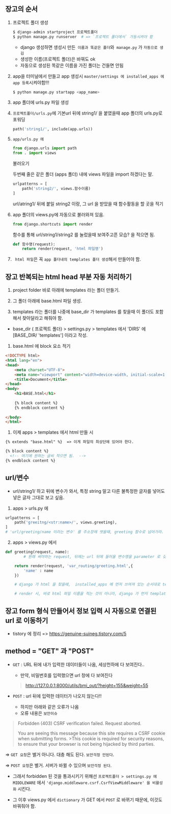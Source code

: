 ## 장고의 순서

1. 프로젝트 폴더 생성

    ```py
    $ django-admin startproject 프로젝트폴더
    $ python manage.py runserver  # => `프로젝트 폴더에서` 가동시켜야 함
    ```
   - django 생성하면 생성시 만든` 이름과 똑같은 폴더`와` manage.py` 가 `자동으로 생김`
   - 생성한 이름(프로젝트 폴더)은 바꿔도 ok
   - 자동으로 생성된 똑같은 이름을 가진 폴더는 건들면 안됨

2. app을 터미널에서 만들고 app 생성시 `master/settings 에 installed_apps 에 app 등록`시켜야함!!!
   
    ```py
    $ python manage.py startapp <app_name>
    ```

3. app 폴더에 urls.py 파일 생성

4. `프로젝트폴더/urls.py`에 기본url 뒤에 string1/ 을 붙였을때 app 폴더의 urls.py로 포워딩
   ```py
   path('string1/', include(app.urls))
   ```

5. `app/urls.py 에`
   ```py
   from django.urls import path 
   from . import views
   ```
    불러오기

    두번째 줄은 같은 폴더 (apps 폴더) 내에 views 파일을 import 하겠다는 말.
   
    ```py
    urlpatterns = [
        path('string2/', views.함수이름)
    ]
    ```
    url/atring1/ 뒤에 붙일 string2 이랑, 그 url 을 받았을 때 함수활동을 할 곳을 적기
   
6.  app 폴더의 views.py에 자동으로 불러와져 있음. 
    ```py
    from django.shortcuts import render
    ```
    
    함수를 통해 url/string1/string2 를 눌렀을때 보여주고픈 모습? 을 적으면 됨.

    ```py
    def 함수명(request):
        return render(request, 'html 파일명')
    ```

7. ` html 파일`은 꼭 `app 폴더내의 templates 폴더 생성`해서 만들어야 함. 




## 장고 반복되는 html head 부분 자동 처리하기
1.  project folder 바로 아래에 templates 라는 폴더 만들기. 
1.  그 폴더 아래에 base.html 파일 생성.

1.  templates 라는 폴더를 나중에 base_dir 가 templates 를 찾을때 이 폴더도 포함해서 찾아달라고 해줘야 함. 
  - base_dir ( 프로젝트 폴더) > settings.py > templates 에서 'DIRS' 에 [BASE_DIR/ 'templates'] 이라고 작성.

1.  base.html 에 block 요소 적기
```HTML
<!DOCTYPE html>
<html lang="en">
<head>
    <meta charset="UTF-8">
    <meta name="viewport" content="width=device-width, initial-scale=1.0">
    <title>Document</title>
</head>
<body>
    <h1>BASE.html</h1>
    
    {% block content %}
    {% endblock content %}
    
</body>
</html>
```

1.  이제 apps > templates 에서 html 만들 시 
```html
{% extends "base.html" %}  => 이게 파일의 최상단에 있어야 한다. 

{% block content %}
  <!-- 여기에 원하는 글씨 적으면 됨.  -->
{% endblock content %}
```



## url/변수 
- url/string1/ 하고 뒤에 변수가 와서, 특정 string 말고 다른 불특정한 글자를 넣어도
넣은 글자 그대로 보고 싶음.

1. apps > urls.py 에 
```py
urlpatterns = [
    path('greeitng/<str:name>/', views.greeting),
]
# 'url/greeting/name 이라는 변수' 를 주소창에 썻을때, greeting 함수로 넘어가라.
```

2. apps > views.py 에서

```py
def greeting(request, name):
        # 원래 써야하는 request, 뒤에는 url 뒤에 들어올 변수명을 parameter 로 갖기

    return render(request, 'var_routing/greeting.html',{
        'name' : name
    })

    # django 가 html 을 찾을때,  installed_apps 에 먼저 쓰여져 있는 순서대로 templates 폴더를 찾는다. 같은 이름의 html 을 다른 app 에 사용하고 싶다면, templates 에 하위 폴더를 또 만들어야 함. 

    # render 시, 바로 html 파일 이름을 적는 것이 아니라, django 가 먼저 templates 폴더 내에 적은 하위 폴더명을 찾도록 만들고, 그 다음 html 파일을 찾도록 만든다!! 
```




## 장고 form 형식 만들어서 정보 입력 시 자동으로 연결된 url 로 이동하기
- tistory 에 정리 => https://genuine-suineg.tistory.com/5



## method = "GET" 과 "POST"

- `GET` : URL 뒤에 내가 입력한 데이터들이 나옴, 세상천하에 다 보여진다..
  - 만약, 비밀번호를 입력했으면 url 창에 다 보여진다
  > http://127.0.0.1:8000/utils/bmi_out/?height=155&weight=55


- `POST` : url 뒤에 입력한 데이터가 나오지 않는다!! 
  - 하지만 아래와 같은 오류가 나옴 
  - 오류 내용은 `보안이슈`
>
> Forbidden (403)
> CSRF verification failed. Request aborted.
>
> You are seeing this message because this site requires a CSRF cookie when submitting forms. >This cookie is required for security reasons, to ensure that your browser is not being hijacked by third parties.
>

=> `GET 요청`은 별거 아니다. 대충 해도 된다. `보안걱정 안된다`.

=> `POST 요청`은 별거. 서버가 바뀔 수 있으며 `보안걱정 된다`. 

- 그래서 forbidden 된 것을 통과시키기 위해선 
  `프로젝트폴더 > settings.py 에 MIDDLEWARE` 에서 `'django.middleware.csrf.CsrfViewMiddleware' 을 비활성화` 시킨다. 

- 그 이후 views.py 에서 `dictionary` 가 GET 에서 `POST` 로 바뀌기 때문에, 이것도 바꿔줘야 함. 